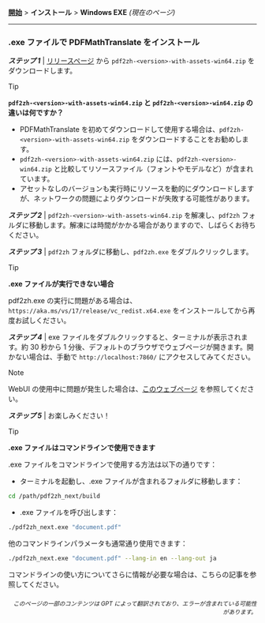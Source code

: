 [**開始**](./getting-started.md) > **インストール** > **Windows EXE** _(現在のページ)_

---

### .exe ファイルで PDFMathTranslate をインストール

***ステップ 1*** | [リリースページ](https://github.com/PDFMathTranslate/PDFMathTranslate-next/releases) から `pdf2zh-<version>-with-assets-win64.zip` をダウンロードします。

> [!TIP]
> **`pdf2zh-<version>-with-assets-win64.zip` と `pdf2zh-<version>-win64.zip` の違いは何ですか？**
>
> - PDFMathTranslate を初めてダウンロードして使用する場合は、`pdf2zh-<version>-with-assets-win64.zip` をダウンロードすることをお勧めします。
> - `pdf2zh-<version>-with-assets-win64.zip` には、`pdf2zh-<version>-win64.zip` と比較してリソースファイル（フォントやモデルなど）が含まれています。
> - アセットなしのバージョンも実行時にリソースを動的にダウンロードしますが、ネットワークの問題によりダウンロードが失敗する可能性があります。

***ステップ 2*** | `pdf2zh-<version>-with-assets-win64.zip` を解凍し、`pdf2zh` フォルダに移動します。解凍には時間がかかる場合がありますので、しばらくお待ちください。

***ステップ 3*** | `pdf2zh` フォルダに移動し、`pdf2zh.exe` をダブルクリックします。

> [!TIP]
> **.exe ファイルが実行できない場合**
>
> pdf2zh.exe の実行に問題がある場合は、`https://aka.ms/vs/17/release/vc_redist.x64.exe` をインストールしてから再度お試しください。

***ステップ 4*** | exe ファイルをダブルクリックすると、ターミナルが表示されます。約 30 秒から 1 分後、デフォルトのブラウザでウェブページが開きます。開かない場合は、手動で `http://localhost:7860/` にアクセスしてみてください。

> [!NOTE]
>
> WebUI の使用中に問題が発生した場合は、[このウェブページ](./USAGE_webui.md) を参照してください。

***ステップ 5*** | お楽しみください！

> [!TIP]
> **.exe ファイルはコマンドラインで使用できます**
>
> .exe ファイルをコマンドラインで使用する方法は以下の通りです：
>
> - ターミナルを起動し、.exe ファイルが含まれるフォルダに移動します：
>
> ```bash
> cd /path/pdf2zh_next/build
> ```
>
> - .exe ファイルを呼び出します：
>
> ```bash
> ./pdf2zh_next.exe "document.pdf"
> ```
>
> 他のコマンドラインパラメータも通常通り使用できます：
>
> ```bash
> ./pdf2zh_next.exe "document.pdf" --lang-in en --lang-out ja
> ```
>
> コマンドラインの使い方についてさらに情報が必要な場合は、こちらの記事を参照してください。

<div align="right"> 
<h6><small>このページの一部のコンテンツは GPT によって翻訳されており、エラーが含まれている可能性があります。</small></h6>